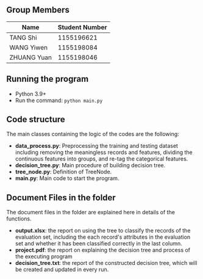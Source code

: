 ## Group Members
| Name        | Student Number |
|-------------|----------------|
| TANG Shi    | 1155196621     |
| WANG Yiwen  | 1155198084     |
| ZHUANG Yuan | 1155198046     |


## Running the program
* Python 3.9+
* Run the command: `python main.py`

## Code structure
The main classes containing the logic of the codes are the following:
* **data_process.py**: Preprocessing the training and testing dataset including removing the meaningless records and features, dividing the continuous features into groups, and re-tag the categorical features.
* **decision_tree.py**: Main procedure of building decision tree.
* **tree_node.py**: Definition of TreeNode.
* **main.py**: Main code to start the program.

## Document Files in the folder
The document files in the folder are explained here in details of the functions.
* **output.xlsx**: the report on using the tree to classify the records of the evaluation set, including the each record's attributes in the evaluation set and whether it has been classified correctly in the last column.
* **project.pdf**: the report on explaining the decision tree and process of the executing program
* **decision_tree.txt**: the report of the constructed decision tree, which will be created and updated in every run.

